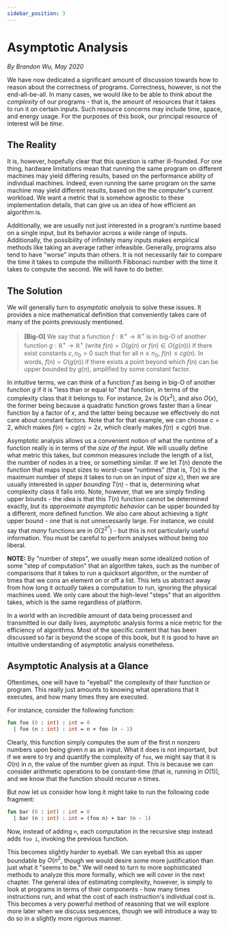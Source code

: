 ```yaml
---
sidebar_position: 3
---
```


# Asymptotic Analysis

_By Brandon Wu, May 2020_

We have now dedicated a significant amount of discussion towards how to reason about the correctness of programs. Correctness, however, is not the end-all-be-all. In many cases, we would like to be able to think about the _complexity_ of our programs - that is, the amount of resources that it takes to run it on certain inputs. Such resource concerns may include time, space, and energy usage. For the purposes of this book, our principal resource of interest will be _time_.

## The Reality

It is, however, hopefully clear that this question is rather ill-founded. For one thing, hardware limitations mean that running the same program on different machines may yield differing results, based on the performance ability of individual machines. Indeed, even running the same program on the same machine may yield different results, based on the the computer's current workload. We want a metric that is somehow agnostic to these implementation details, that can give us an idea of how efficient an algorithm is.

Additionally, we are usually not just interested in a program's runtime based on a single input, but its behavior across a wide range of inputs. Additionally, the possibility of infinitely many inputs makes empirical methods like taking an average rather infeasible. Generally, programs also tend to have "worse" inputs than others. It is not necessarily fair to compare the time it takes to compute the millionth Fibbonaci number with the time it takes to compute the second. We will have to do better.

## The Solution

We will generally turn to _asymptotic analysis_ to solve these issues. It provides a nice mathematical definition that conveniently takes care of many of the points previously mentioned.

> **[Big-O]** We say that a function $f : \mathbb{R}^+ \rightarrow \mathbb{R}^+$ is in big-O of another function $g : \mathbb{R}^+ \rightarrow \mathbb{R}^+$ (write $f(n) = O(g(n)$ or $f(n) \in O(g(n))$) if there exist constants $c, n_0 > 0$ such that for all $n \geq n_0$, $f(n) \leq cg(n)$. In words, $f(n) = O(g(n))$ if there exists a point beyond which $f(n)$ can be upper bounded by $g(n)$, amplified by some constant factor.

In intuitive terms, we can think of a function $f$ as being in big-O of another function $g$ if it is "less than or equal to" that function, in terms of the complexity class that it belongs to. For instance, $2x$ is $O(x^2)$, and also $O(x)$, the former being because a quadratic function grows faster than a linear function by a factor of $x$, and the latter being because we effectively do not care about constant factors. Note that for that example, we can choose $c = 2$, which makes $f(n) = cg(n) = 2x$, which clearly makes $f(n) \leq cg(n)$ true.

Asymptotic analysis allows us a convenient notion of what the runtime of a function really is in terms of the _size of the input_. We will usually define what metric this takes, but common measures include the length of a list, the number of nodes in a tree, or something similar. If we let $T(n)$ denote the function that maps input sizes to worst-case "runtimes" (that is, $T(x)$ is the maximum number of steps it takes to run on an input of size $x$), then we are usually interested in _upper bounding_ $T(n)$ - that is, determining what complexity class it falls into. Note, however, that we are simply finding upper bounds - the idea is that this $T(n)$ function cannot be determined exactly, but its _approximate asymptotic behavior_ can be upper bounded by a different, more defined function. We also care about achieving a _tight_ upper bound - one that is not unnecessarily large. For instance, we could say that _many_ functions are in $O(2^{2^n})$ - but this is not particularly useful information. You must be careful to perform analyses without being _too_ liberal.

**NOTE:** By "number of steps", we usually mean some idealized notion of some "step of computation" that an algorithm takes, such as the number of comparisons that it takes to run a quicksort algorithm, or the number of times that we cons an element on or off a list. This lets us abstract away from how long it _actually_ takes a computation to run, ignoring the physical machines used. We only care about the high-level "steps" that an algorithm takes, which is the same regardless of platform.

In a world with an incredible amount of data being processed and transmitted in our daily lives, asymptotic analysis forms a nice metric for the efficiency of algorithms. Most of the specific content that has been discussed so far is beyond the scope of this book, but it is good to have an intuitive understanding of asymptotic analysis nonetheless.

## Asymptotic Analysis at a Glance

Oftentimes, one will have to "eyeball" the complexity of their function or program. This really just amounts to knowing what operations that it executes, and how many times they are executed.

For instance, consider the following function:

```sml
fun foo (0 : int) : int = 0
  | foo (n : int) : int = n + foo (n - 1)
```

Clearly, this function simply computes the sum of the first $n$ nonzero numbers upon being given $n$ as an input. What it does is not important, but if we were to try and quantify the complexity of `foo`, we might say that it is $O(n)$ in $n$, the value of the number given as input. This is because we can consider arithmetic operations to be constant-time (that is, running in $O(1)$), and we know that the function should recurse $n$ times.

But now let us consider how long it might take to run the following code fragment:

```sml
fun bar (0 : int) : int = 0
  | bar (n : int) : int = (foo n) + bar (n - 1)
```

Now, instead of adding `n`, each computation in the recursive step instead adds `foo i`, invoking the previous function.

This becomes slightly harder to eyeball. We can eyeball this as upper boundable by $O(n^2$, though we would desire some more justification than just what it "seems to be." We will need to turn to more sophisticated methods to analyze this more formally, which we will cover in the next chapter. The general idea of estimating complexity, however, is simply to look at programs in terms of their components - how many times instructions run, and what the cost of each instruction's individual cost is. This becomes a very powerful method of reasoning that we will explore more later when we discuss sequences, though we will introduce a way to do so in a slightly more rigorous manner.
